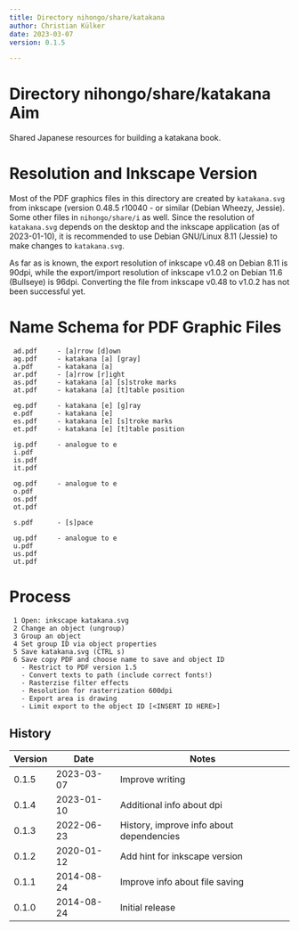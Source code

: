 ```yaml
---
title: Directory nihongo/share/katakana
author: Christian Külker
date: 2023-03-07
version: 0.1.5

---
```


# Directory nihongo/share/katakana Aim

Shared Japanese resources for building a katakana book.

# Resolution and Inkscape Version

Most of the PDF graphics files in this directory are created by `katakana.svg`
from inkscape (version 0.48.5 r10040 - or similar (Debian Wheezy, Jessie). Some
other files in `nihongo/share/i` as well. Since the resolution of
`katakana.svg` depends on the desktop and the inkscape application (as of
2023-01-10), it is recommended to use Debian GNU/Linux 8.11 (Jessie) to make
changes to `katakana.svg`.

As far as is known, the export resolution of inkscape v0.48 on Debian 8.11 is
90dpi, while the export/import resolution of inkscape v1.0.2 on Debian 11.6
(Bullseye) is 96dpi. Converting the file from inkscape v0.48 to v1.0.2 has not
been successful yet.

# Name Schema for PDF Graphic Files

     ad.pdf     - [a]rrow [d]own
     ag.pdf     - katakana [a] [gray]
     a.pdf      - katakana [a]
     ar.pdf     - [a]rrow [r]ight
     as.pdf     - katakana [a] [s]stroke marks
     at.pdf     - katakana [a] [t]table position

     eg.pdf     - katakana [e] [g]ray
     e.pdf      - katakana [e]
     es.pdf     - katakana [e] [s]troke marks
     et.pdf     - katakana [e] [t]table position

     ig.pdf     - analogue to e
     i.pdf
     is.pdf
     it.pdf

     og.pdf     - analogue to e
     o.pdf
     os.pdf
     ot.pdf

     s.pdf      - [s]pace

     ug.pdf     - analogue to e
     u.pdf
     us.pdf
     ut.pdf

# Process

     1 Open: inkscape katakana.svg
     2 Change an object (ungroup)
     3 Group an object
     4 Set group ID via object properties
     5 Save katakana.svg (CTRL s)
     6 Save copy PDF and choose name to save and object ID
       - Restrict to PDF version 1.5
       - Convert texts to path (include correct fonts!)
       - Rasterzise filter effects
       - Resolution for rasterrization 600dpi
       - Export area is drawing
       - Limit export to the object ID [<INSERT ID HERE>]

## History

| Version | Date       | Notes                                                |
| ------- | ---------- | ---------------------------------------------------- |
| 0.1.5   | 2023-03-07 | Improve writing                                      |
| 0.1.4   | 2023-01-10 | Additional info about dpi                            |
| 0.1.3   | 2022-06-23 | History, improve info about dependencies             |
| 0.1.2   | 2020-01-12 | Add hint for inkscape version                        |
| 0.1.1   | 2014-08-24 | Improve info about file saving                       |
| 0.1.0   | 2014-08-24 | Initial release                                      |
